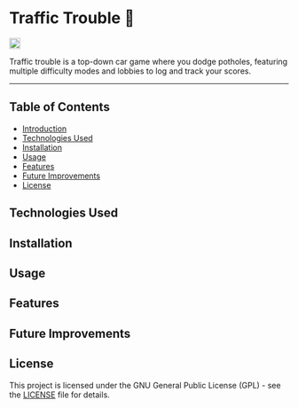 # Traffic Trouble 🚙
<a href='http://www.recurse.com' title='Made with love at the Recurse Center'><img src='https://cloud.githubusercontent.com/assets/2883345/11325206/336ea5f4-9150-11e5-9e90-d86ad31993d8.png' height='20px'/></a>

Traffic trouble is a top-down car game where you dodge potholes, featuring multiple difficulty modes and lobbies to log and track your scores. 

<hr>

## Table of Contents
- [Introduction](#traffic-trouble-)
- [Technologies Used](#technologies-used)
- [Installation](#installation)
- [Usage](#usage)
- [Features](#features)
- [Future Improvements](#features)
- [License](#license)

## Technologies Used

## Installation

## Usage

## Features

## Future Improvements

## License
This project is licensed under the GNU General Public License (GPL) - see the [LICENSE](./LICENSE) file for details.
